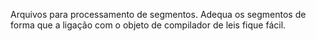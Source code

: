 Arquivos para processamento de segmentos.
Adequa os segmentos de forma que a ligação com o objeto de compilador de leis fique fácil.
